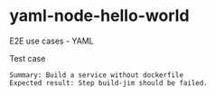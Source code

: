 # yaml-node-hello-world
E2E use cases - YAML

Test case

```
Summary: Build a service without dockerfile
Expected result: Step build-jim should be failed.
```
